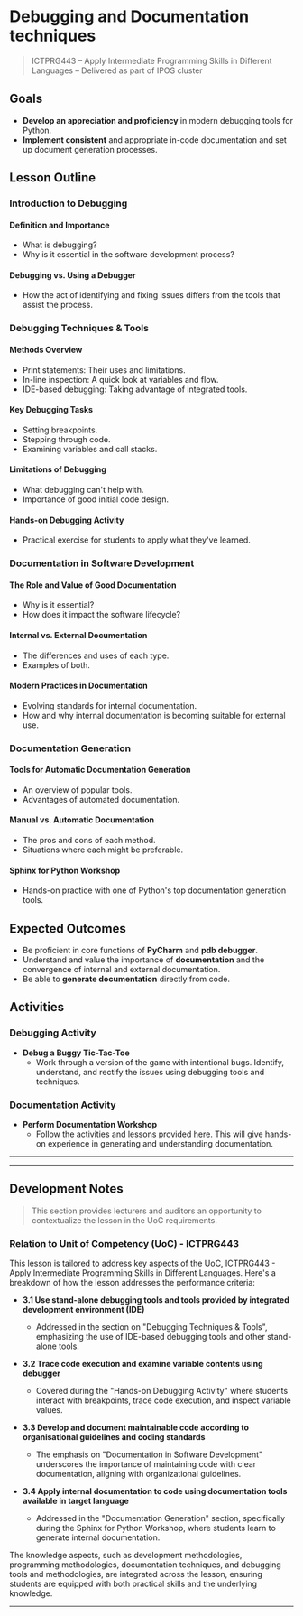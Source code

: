 # Debugging and Documentation techniques
>
> ICTPRG443 – Apply Intermediate Programming Skills in Different Languages – Delivered as part of IPOS cluster

## Goals

- **Develop an appreciation and proficiency** in modern debugging tools for Python.
- **Implement consistent** and appropriate in-code documentation and set up document generation processes.

## Lesson Outline

### **Introduction to Debugging**

#### Definition and Importance

- What is debugging?
- Why is it essential in the software development process?

#### Debugging vs. Using a Debugger

- How the act of identifying and fixing issues differs from the tools that assist the process.

### Debugging Techniques & Tools

#### Methods Overview

- Print statements: Their uses and limitations.
- In-line inspection: A quick look at variables and flow.
- IDE-based debugging: Taking advantage of integrated tools.

#### Key Debugging Tasks

- Setting breakpoints.
- Stepping through code.
- Examining variables and call stacks.

#### Limitations of Debugging

- What debugging can't help with.
- Importance of good initial code design.

#### Hands-on Debugging Activity

- Practical exercise for students to apply what they've learned.

### Documentation in Software Development

#### The Role and Value of Good Documentation

- Why is it essential?
- How does it impact the software lifecycle?

#### Internal vs. External Documentation

- The differences and uses of each type.
- Examples of both.

#### Modern Practices in Documentation

- Evolving standards for internal documentation.
- How and why internal documentation is becoming suitable for external use.

### Documentation Generation

#### Tools for Automatic Documentation Generation

- An overview of popular tools.
- Advantages of automated documentation.

#### Manual vs. Automatic Documentation

- The pros and cons of each method.
- Situations where each might be preferable.

#### Sphinx for Python Workshop

- Hands-on practice with one of Python's top documentation generation tools.

## Expected Outcomes

- Be proficient in core functions of **PyCharm** and **pdb debugger**.
- Understand and value the importance of **documentation** and the convergence of internal and external documentation.
- Be able to **generate documentation** directly from code.

## Activities

### Debugging Activity

- **Debug a Buggy Tic-Tac-Toe**
  - Work through a version of the game with intentional bugs. Identify, understand, and rectify the issues using debugging tools and techniques.

### Documentation Activity

- **Perform Documentation Workshop**
  - Follow the activities and lessons provided [here](https://coderefinery.github.io/documentation/). This will give hands-on experience in generating and understanding documentation.


---
---

## Development Notes
>
> This section provides lecturers and auditors an opportunity to contextualize the lesson in the UoC requirements.



### Relation to Unit of Competency (UoC) - ICTPRG443

This lesson is tailored to address key aspects of the UoC, ICTPRG443 - Apply Intermediate Programming Skills in Different Languages. Here's a breakdown of how the lesson addresses the performance criteria:

- **3.1 Use stand-alone debugging tools and tools provided by integrated development environment (IDE)**
  - Addressed in the section on "Debugging Techniques & Tools", emphasizing the use of IDE-based debugging tools and other stand-alone tools.
  
- **3.2 Trace code execution and examine variable contents using debugger**
  - Covered during the "Hands-on Debugging Activity" where students interact with breakpoints, trace code execution, and inspect variable values.
  
- **3.3 Develop and document maintainable code according to organisational guidelines and coding standards**
  - The emphasis on "Documentation in Software Development" underscores the importance of maintaining code with clear documentation, aligning with organizational guidelines.
  
- **3.4 Apply internal documentation to code using documentation tools available in target language**
  - Addressed in the "Documentation Generation" section, specifically during the Sphinx for Python Workshop, where students learn to generate internal documentation.

The knowledge aspects, such as development methodologies, programming methodologies, documentation techniques, and debugging tools and methodologies, are integrated across the lesson, ensuring students are equipped with both practical skills and the underlying knowledge.

---
